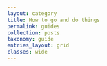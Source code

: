 ```yaml
---
layout: category
title: How to go and do things
permalink: guides
collection: posts
taxonomy: guide
entries_layout: grid
classes: wide
---
```


